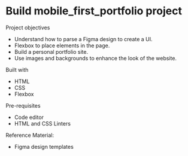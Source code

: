 # Build mobile_first_portfolio project

Project objectives

- Understand how to parse a Figma design to create a UI.
- Flexbox to place elements in the page.
- Build a personal portfolio site.
- Use images and backgrounds to enhance the look of the website.

Built with
- HTML
- CSS
- Flexbox

Pre-requisites

- Code editor
- HTML and CSS Linters

Reference Material:
- Figma design templates


